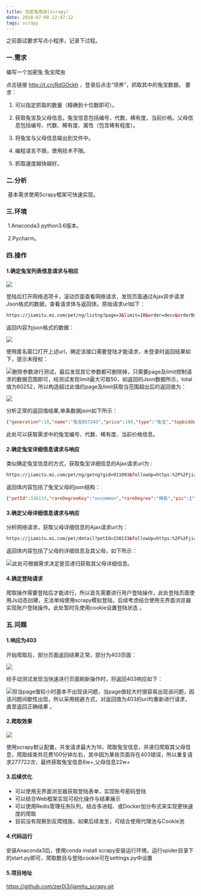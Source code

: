 ```yaml
---
title: 加密兔爬虫(scrapy)
date: 2018-07-08 22:47:12
tags: scrapy
---
```


之前面试要求写点小程序，记录下过程。

### 一.需求

编写一个加密兔 兔宝爬虫

点击链接 http://t.cn/RdGOckh ，登录后点击“领养”，抓取其中的兔宝数据。
要求：
1. 可以指定抓取的数量（精确到十位数即可）。

2. 获取兔宝及父母信息。兔宝信息包括编号，代数，稀有度，当前价格。父母信息包括编号、代数、稀有度、属性（包含稀有程度）。

3. 将兔宝与父母信息输出到文件中。

4. 编程语言不限，使用技术不限。

5. 抓取速度越快越好。

### 二.分析

​	基本需求使用Scrapy框架可快速实现。

### 三.环境

​	1.Anaconda3 python3.6版本。

​	2.Pycharm。

<!-- more -->

### 四.操作

#### 1.确定兔宝列表信息请求与相应

![](./request_response.png)

登陆后打开网络选项卡，滚动页面查看网络请求，发现页面通过Ajax异步请求Json格式的数据，查看请求体与返回体。原始请求url如下：

```html
https://jiamitu.mi.com/pet/ng/listng?page=3&limit=10&order=desc&orderBy=update_time&rare=&followUp=https:%2F%2Fjiamitu.mi.com%2Fauction%3FuserId%3D19619417
```

返回内容为json格式的数据： 

![](./response_json.png)

使用匿名窗口打开上述url，确定该接口需要登陆才能请求，未登录时返回结果如下，提示未授权： 

![](./response_401.png)删除参数进行测试，最后发现其它参数都可删除掉，只需要page及limit控制请求的数据范围即可，经测试发现limit最大可取50，如返回的Json数据所示，total值为60252，所以构造超过此值的page及limit获取当范围超出后的返回值为： 

![](./response_limit.png)

分析正常的返回值结果,单条数据json如下所示：

```json
{"generation":10,"name":"兔宝857243","price":100,"type":"兔宝","topbidder":false,"bidded":false,"id":857243,"rareDegree":"普通","pic":"http://t4.market.xiaomi.com/download/0c982e4a40e6545ac2e88e3b77979a133184d2e24/_.png","color":"#d2e6fe"}
```

此处可以获取需求中的兔宝编号、代数、稀有度、当前价格信息。

#### 2.确定兔宝详细信息请求与响应 

类似确定兔宝信息的方式，获取兔宝详细信息的Ajax请求url为 :

```html
https://jiamitu.mi.com/pet/ng/getng?gid=911093&followUp=https:%2F%2Fjiamitu.mi.com%2Fbabydetail%3FpetId%3D911093
```

返回体内容包括了兔宝父母的json结构： 

```json
{"petId":338133,"rareDegreeKey":"uncommon","rareDegree":"稀有","pic":{"backColor":"#fbe8e2","gene":"","picUrl":"http://t1.market.xiaomi.com/download/DaCenter/0905b45338cd543c620c6c34672a9e89817f2a935/dd442ee7g63g111135d36fg227e2111ewwwwwwwwwwwwwwww.png"}
```

#### 3.确定父母详细信息请求与响应 

分析网络请求，获取父母详细信息的Ajax请求url为：

```html
https://jiamitu.mi.com/pet/detail?petId=338133&followUp=https:%2F%2Fjiamitu.mi.com%2Fmitudetail%3FpetId%3D338133
```

返回体内容包括了父母的详细信息及其父母，如下所示：

![](./response_detail.png)此处可根据需求决定是否递归获取其父母详细信息。

#### 4.确定登陆请求 

​	爬取操作需要登陆后才能进行，所以首先需要进行用户登陆操作，此处登陆页面使用Js动态创建，无法单纯使用scrapy模拟登陆，后续考虑结合使用无界面浏览器实现账户登陆操作。此处暂时先使用cookie设置登陆状态 。

### 五.问题 

#### 1.响应为403

开始爬取后，部分页面返回结果正常，部分为403页面：

![](./code_403.png)

经手动测试发现当快速进行页面刷新操作时，将返回403响应如下： 

![](./response_403.png)但当page值较小时基本不出现该问题，当page值较大时很容易出现该问题，因该问题间歇性出现，所以采用规避方式，对返回值为403的url均重新进行请求，直至返回正确结果 。

####  2.爬取效果 

![](./result.png)

使用scrapy默认配置，并发请求最大为16，爬取兔宝信息，并递归爬取其父母信息，爬取结束共花费100分钟左右，其中因为某些页面存在403错误，所以重复请求277722次，最终获取兔宝信息6w+,父母信息22w+

#### 3.后续优化 

* 可以使用无界面浏览器获取登陆表单，实现账号密码登陆
* 可以结合Web框架实现可视化操作与结果展示
* 可以使用Redis管理任务队列，结合多进程、或Docker加分布式来实现更快速度的爬取
* 目前没有观察到反爬措施，如果后续发生，可结合使用代理池与Cookie池

#### 4.代码运行

安装Anaconda3后，使用conda install scrapy安装运行环境，运行spider目录下的start.py即可，爬取数目与登陆cookie可在settings.py中设置

#### 5.项目地址

https://github.com/zer0i3/jiamitu_scrapy.git